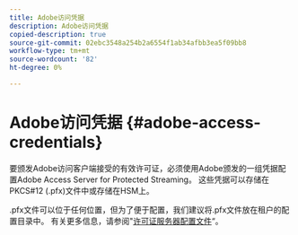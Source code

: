 ```yaml
---
title: Adobe访问凭据
description: Adobe访问凭据
copied-description: true
source-git-commit: 02ebc3548a254b2a6554f1ab34afbb3ea5f09bb8
workflow-type: tm+mt
source-wordcount: '82'
ht-degree: 0%

---
```


# Adobe访问凭据 {#adobe-access-credentials}

要颁发Adobe访问客户端接受的有效许可证，必须使用Adobe颁发的一组凭据配置Adobe Access Server for Protected Streaming。 这些凭据可以存储在PKCS#12 (.pfx)文件中或存储在HSM上。

.pfx文件可以位于任何位置，但为了便于配置，我们建议将.pfx文件放在租户的配置目录中。 有关更多信息，请参阅&quot;[许可证服务器配置文件](../../aaxs-protected-streaming/aaxs-license-server-config-files/aaxs-configuration-directory-structure.md)“。
